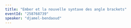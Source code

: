 ```yaml
---
title: "Ember et la nouvelle syntaxe des angle brackets"
eventId: "258768739"
speaker: "djamel-bendaoud"
---
```

